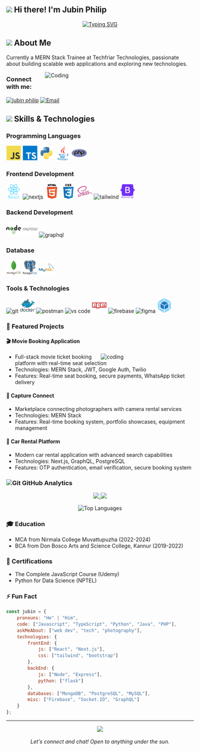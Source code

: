 ## <img src="https://media.giphy.com/media/hvRJCLFzcasrR4ia7z/giphy.gif" width="35"> Hi there! I'm Jubin Philip

<p align="center">
<a href="https://git.io/typing-svg"><img src="https://readme-typing-svg.demolab.com?font=Fira+Code&pause=1000&center=true&width=435&lines=Full+Stack+Developer+in+Training;MERN+Stack+Enthusiast;Always+learning+new+things" alt="Typing SVG" /></a>
</p>

## <img src="https://media.giphy.com/media/iY8CRBdQXODJSCERIr/giphy.gif" width="30"> About Me

Currently a MERN Stack Trainee at Techfriar Technologies, passionate about building scalable web applications and exploring new technologies.

<img align="right" alt="Coding" width="400" src="https://user-images.githubusercontent.com/74038190/229223263-cf2e4b07-2615-4f87-9c38-e37600f8381a.gif">

<h3 align="left">Connect with me:</h3>
<p align="left">
  <a href="https://www.linkedin.com/in/jubin-philip" target="blank"><img align="center" src="https://raw.githubusercontent.com/rahuldkjain/github-profile-readme-generator/master/src/images/icons/Social/linked-in-alt.svg" alt="jubin philip" height="30" width="40" /></a>
  <a href="mailto:jubinphilip25@gmail.com"><img align="center" src="https://raw.githubusercontent.com/rahuldkjain/github-profile-readme-generator/master/src/images/icons/Social/google.svg" alt="Email" height="30" width="40" /></a>
</p>

## <img src="https://media2.giphy.com/media/QssGEmpkyEOhBCb7e1/giphy.gif?cid=ecf05e47a0n3gi1bfqntqmob8g9aid1oyj2wr3ds3mg700bl&rid=giphy.gif" width="40"> Skills & Technologies

### Programming Languages
<p align="left">
  <img src="https://raw.githubusercontent.com/devicons/devicon/master/icons/javascript/javascript-original.svg" alt="javascript" width="40" height="40"/>
  <img src="https://raw.githubusercontent.com/devicons/devicon/master/icons/typescript/typescript-original.svg" alt="typescript" width="40" height="40"/>
  <img src="https://raw.githubusercontent.com/devicons/devicon/master/icons/python/python-original.svg" alt="python" width="40" height="40"/>
  <img src="https://raw.githubusercontent.com/devicons/devicon/master/icons/java/java-original.svg" alt="java" width="40" height="40"/>
  <img src="https://raw.githubusercontent.com/devicons/devicon/master/icons/php/php-original.svg" alt="php" width="40" height="40"/>
</p>

### Frontend Development
<p align="left">
  <img src="https://raw.githubusercontent.com/devicons/devicon/master/icons/react/react-original-wordmark.svg" alt="react" width="40" height="40"/>
  <img src="https://cdn.worldvectorlogo.com/logos/nextjs-2.svg" alt="nextjs" width="40" height="40"/>
  <img src="https://raw.githubusercontent.com/devicons/devicon/master/icons/html5/html5-original-wordmark.svg" alt="html5" width="40" height="40"/>
  <img src="https://raw.githubusercontent.com/devicons/devicon/master/icons/css3/css3-original-wordmark.svg" alt="css3" width="40" height="40"/>
  <img src="https://raw.githubusercontent.com/devicons/devicon/master/icons/sass/sass-original.svg" alt="sass" width="40" height="40"/>
  <img src="https://www.vectorlogo.zone/logos/tailwindcss/tailwindcss-icon.svg" alt="tailwind" width="40" height="40"/>
  <img src="https://raw.githubusercontent.com/devicons/devicon/master/icons/bootstrap/bootstrap-plain-wordmark.svg" alt="bootstrap" width="40" height="40"/>
</p>

### Backend Development
<p align="left">
  <img src="https://raw.githubusercontent.com/devicons/devicon/master/icons/nodejs/nodejs-original-wordmark.svg" alt="nodejs" width="40" height="40"/>
  <img src="https://raw.githubusercontent.com/devicons/devicon/master/icons/express/express-original-wordmark.svg" alt="express" width="40" height="40"/>
  <img src="https://www.vectorlogo.zone/logos/graphql/graphql-icon.svg" alt="graphql" width="40" height="40"/>
</p>

### Database
<p align="left">
  <img src="https://raw.githubusercontent.com/devicons/devicon/master/icons/mongodb/mongodb-original-wordmark.svg" alt="mongodb" width="40" height="40"/>
  <img src="https://raw.githubusercontent.com/devicons/devicon/master/icons/postgresql/postgresql-original-wordmark.svg" alt="postgresql" width="40" height="40"/>
  <img src="https://raw.githubusercontent.com/devicons/devicon/master/icons/mysql/mysql-original-wordmark.svg" alt="mysql" width="40" height="40"/>
</p>

### Tools & Technologies
<p align="left">
  <img src="https://www.vectorlogo.zone/logos/git-scm/git-scm-icon.svg" alt="git" width="40" height="40"/>
  <img src="https://raw.githubusercontent.com/devicons/devicon/master/icons/docker/docker-original-wordmark.svg" alt="docker" width="40" height="40"/>
  <img src="https://www.vectorlogo.zone/logos/getpostman/getpostman-icon.svg" alt="postman" width="40" height="40"/>
  <img src="https://www.vectorlogo.zone/logos/visualstudio_code/visualstudio_code-icon.svg" alt="vs code" width="40" height="40"/>
  <img src="https://raw.githubusercontent.com/devicons/devicon/master/icons/npm/npm-original-wordmark.svg" alt="npm" width="40" height="40"/>
  <img src="https://www.vectorlogo.zone/logos/firebase/firebase-icon.svg" alt="firebase" width="40" height="40"/>
  <img src="https://www.vectorlogo.zone/logos/figma/figma-icon.svg" alt="figma" width="40" height="40"/>
  <img src="https://raw.githubusercontent.com/devicons/devicon/master/icons/webpack/webpack-original.svg" alt="webpack" width="40" height="40"/>
</p>

### 🚀 Featured Projects

#### 🎬 Movie Booking Application
<img align="right" alt="coding" width="250" src="https://cdn.dribbble.com/users/1162077/screenshots/3848914/programmer.gif">

- Full-stack movie ticket booking platform with real-time seat selection
- Technologies: MERN Stack, JWT, Google Auth, Twilio
- Features: Real-time seat booking, secure payments, WhatsApp ticket delivery

#### 📸 Capture Connect
- Marketplace connecting photographers with camera rental services
- Technologies: MERN Stack
- Features: Real-time booking system, portfolio showcases, equipment management

#### 🚗 Car Rental Platform
- Modern car rental application with advanced search capabilities
- Technologies: Next.js, GraphQL, PostgreSQL
- Features: OTP authentication, email verification, secure booking system

### <img src="https://media.giphy.com/media/W5eoZHPpUx9sapR0eu/giphy.gif" width="30px" alt="Git"/> GitHub Analytics

<p align="center">
<a href="https://github.com/jubinphilip">
  <img height="180em" src="https://github-readme-stats.vercel.app/api?username=jubinphilip&show_icons=true&theme=radical"/>
  <img height="180em" src="https://github-readme-streak-stats.herokuapp.com/?user=jubinphilip&theme=radical"/>
</a>
</p>

<p align="center">
  <img src="https://github-readme-stats.vercel.app/api/top-langs/?username=jubinphilip&layout=compact&theme=radical" alt="Top Languages" />
</p>

### 🎓 Education
- MCA from Nirmala College Muvattupuzha (2022-2024)
- BCA from Don Bosco Arts and Science College, Kannur (2019-2022)

### 📜 Certifications
- The Complete JavaScript Course (Udemy)
- Python for Data Science (NPTEL)

### ⚡ Fun Fact

```javascript
const jubin = {
    pronouns: "He" | "Him",
    code: ["Javascript", "TypeScript", "Python", "Java", "PHP"],
    askMeAbout: ["web dev", "tech", "photography"],
    technologies: {
        frontEnd: {
            js: ["React", "Next.js"],
            css: ["tailwind", "bootstrap"]
        },
        backEnd: {
            js: ["Node", "Express"],
            python: ["flask"]
        },
        databases: ["MongoDB", "PostgreSQL", "MySQL"],
        misc: ["Firebase", "Socket.IO", "GraphQL"]
    }
};
```

---
<p align="center">
  <img src="https://raw.githubusercontent.com/Trilokia/Trilokia/379277808c61ef204768a61bbc5d25bc7798ccf1/bottom_header.svg" />
</p>

<p align="center">
  <i>Let's connect and chat! Open to anything under the sun.</i>
</p>
